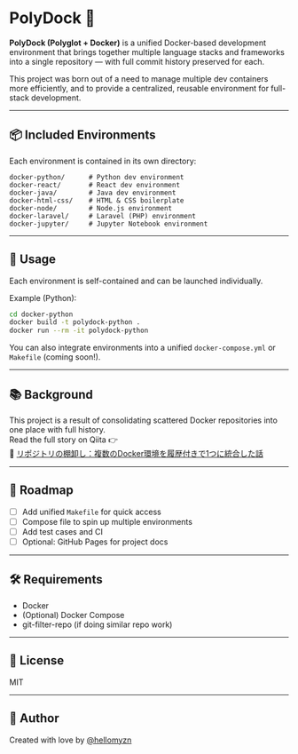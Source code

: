 # PolyDock 🐳

**PolyDock (Polyglot + Docker)** is a unified Docker-based development environment that brings together multiple language stacks and frameworks into a single repository — with full commit history preserved for each.

This project was born out of a need to manage multiple dev containers more efficiently, and to provide a centralized, reusable environment for full-stack development.

---

## 📦 Included Environments

Each environment is contained in its own directory:

```
docker-python/      # Python dev environment
docker-react/       # React dev environment
docker-java/        # Java dev environment
docker-html-css/    # HTML & CSS boilerplate
docker-node/        # Node.js environment
docker-laravel/     # Laravel (PHP) environment
docker-jupyter/     # Jupyter Notebook environment
```

---

## 🚀 Usage

Each environment is self-contained and can be launched individually.

Example (Python):

```bash
cd docker-python
docker build -t polydock-python .
docker run --rm -it polydock-python
```

You can also integrate environments into a unified `docker-compose.yml` or `Makefile` (coming soon!).

---

## 📚 Background

This project is a result of consolidating scattered Docker repositories into one place with full history.  
Read the full story on Qiita 👉  
📝 [リポジトリの棚卸し：複数のDocker環境を履歴付きで1つに統合した話](https://qiita.com/your-link-here)

---

## 🧭 Roadmap

- [ ] Add unified `Makefile` for quick access
- [ ] Compose file to spin up multiple environments
- [ ] Add test cases and CI
- [ ] Optional: GitHub Pages for project docs

---

## 🛠️ Requirements

- Docker
- (Optional) Docker Compose
- git-filter-repo (if doing similar repo work)

---

## 🙌 License

MIT

---

## 🐳 Author

Created with love by [@hellomyzn](https://github.com/hellomyzn)

